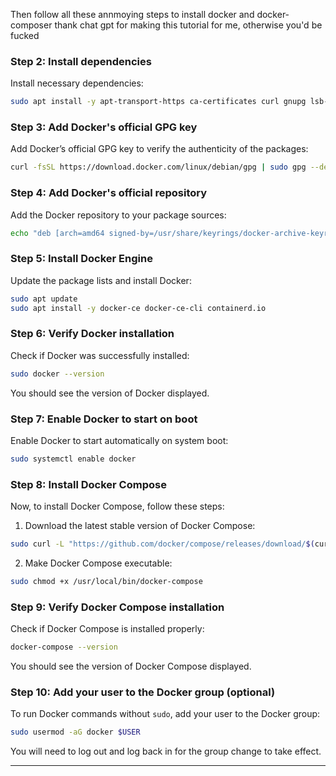 Then follow all these annmoying steps to install docker and docker-composer 
 thank chat gpt for making this tutorial for me, otherwise you'd be fucked
### Step 2: Install dependencies
Install necessary dependencies:
 
```bash
sudo apt install -y apt-transport-https ca-certificates curl gnupg lsb-release
```
 
### Step 3: Add Docker's official GPG key
Add Docker’s official GPG key to verify the authenticity of the packages:
 
```bash
curl -fsSL https://download.docker.com/linux/debian/gpg | sudo gpg --dearmor -o /usr/share/keyrings/docker-archive-keyring.gpg
```
 
### Step 4: Add Docker's official repository
Add the Docker repository to your package sources:
 
```bash
echo "deb [arch=amd64 signed-by=/usr/share/keyrings/docker-archive-keyring.gpg] https://download.docker.com/linux/debian $(lsb_release -cs) stable" | sudo tee /etc/apt/sources.list.d/docker.list > /dev/null
```
 
### Step 5: Install Docker Engine
Update the package lists and install Docker:
 
```bash
sudo apt update
sudo apt install -y docker-ce docker-ce-cli containerd.io
```
 
### Step 6: Verify Docker installation
Check if Docker was successfully installed:
 
```bash
sudo docker --version
```
 
You should see the version of Docker displayed.
 
### Step 7: Enable Docker to start on boot
Enable Docker to start automatically on system boot:
 
```bash
sudo systemctl enable docker
```
 
### Step 8: Install Docker Compose
Now, to install Docker Compose, follow these steps:
 
1. Download the latest stable version of Docker Compose:
 
```bash
sudo curl -L "https://github.com/docker/compose/releases/download/$(curl -s https://api.github.com/repos/docker/compose/releases/latest | jq -r .tag_name)/docker-compose-$(uname -s)-$(uname -m)" -o /usr/local/bin/docker-compose
```
 
2. Make Docker Compose executable:
 
```bash
sudo chmod +x /usr/local/bin/docker-compose
```
 
### Step 9: Verify Docker Compose installation
Check if Docker Compose is installed properly:
 
```bash
docker-compose --version
```
 
You should see the version of Docker Compose displayed.
 
### Step 10: Add your user to the Docker group (optional)
To run Docker commands without `sudo`, add your user to the Docker group:
 
```bash
sudo usermod -aG docker $USER
```
 
You will need to log out and log back in for the group change to take effect.
 
---
 
